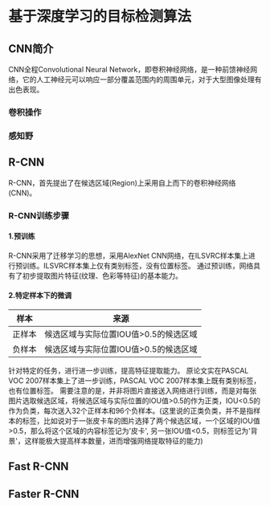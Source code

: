 # 基于深度学习的目标检测算法
## CNN简介
CNN全程Convolutional Neural Network，即卷积神经网络，是一种前馈神经网络，它的人工神经元可以响应一部分覆盖范围内的周围单元，对于大型图像处理有出色表现。
### 卷积操作
### 感知野
## R-CNN
R-CNN，首先提出了在候选区域(Region)上采用自上而下的卷积神经网络(CNN)。
### R-CNN训练步骤
#### 1.预训练
R-CNN采用了迁移学习的思想，采用AlexNet CNN网络，在ILSVRC样本集上进行预训练。ILSVRC样本集上仅有类别标签，没有位置标签。
通过预训练，网络具有了初步提取图片特征(纹理、色彩等特征)的基本能力。
#### 2.特定样本下的微调

| 样本 | 来源 | 
| ------ | ------ |
| 正样本 | 候选区域与实际位置IOU值>0.5的候选区域 | 
| 负样本 | 候选区域与实际位置IOU值>0.5的候选区域 | 

针对特定的任务，进行进一步训练，提高特征提取能力。
原论文实在PASCAL VOC 2007样本集上了进一步训练，PASCAL VOC 2007样本集上既有类别标签，也有位置标签。
需要注意的是，并非将图片直接送入网络进行训练，而是对每张图片选取候选区域，将候选区域与实际位置的IOU值>0.5的作为正类，IOU<0.5的作为负类，每次送入32个正样本和96个负样本。(这里说的正类负类，并不是指样本的标签，比如说对于一张皮卡车的图片选择了两个候选区域，一个区域的IOU值>0.5，那么将这个区域的内容标签记为'皮卡', 另一张IOU值<0.5，则标签记为'背景'，这样能极大提高样本数量，进而增强网络提取特征的能力)
## Fast R-CNN
## Faster R-CNN
